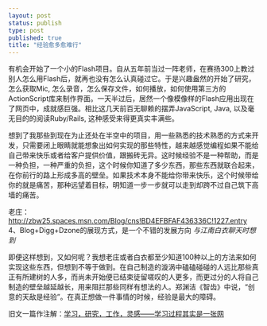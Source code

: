 ```yaml
--- 
layout: post
status: publish
type: post
published: true
title: "经验愈多愈难行"
---
```

有机会开始了一个小的Flash项目。自从五年前当过一阵老师，在赛扬300上教过别人怎么用Flash后，就再也没有怎么认真碰过它。于是兴趣盎然的开始了研究，怎么获取Mic, 怎么录音，怎么保存文件，如何播放，如何使用第三方的ActionScript库来制作界面。一天半过后，居然一个像模像样的Flash应用出现在了网页中，成就感巨强。相比这几天前百无聊赖的摆弄JavaScript, Java, 以及毫无目的的阅读Ruby/Rails, 这种感受来得更真实丰满些。

想到了我那些到现在为止还处在半空中的项目，用一些熟悉的技术熟悉的方式来开发，只需要闭上眼睛就能想象出如何实现的那些特性，越来越感觉编程如果不能给自己带来快乐或者给客户提供价值，跟搬砖无异。这时候经验不是一种帮助，而是一种负担，一种严重的负担，这个时候你知道了多少东西，那些东西就联合起来，在你前行的路上形成多高的壁垒。如果技术本身不能给你带来快乐，这个时候带给你的就是痛苦，那种远望着目标，明知道一步一步就可以走到却跨不过自己筑下高墙的痛苦。

  老庄：http://zbw25.spaces.msn.com/Blog/cns!BD4EFBFAF436336C!1227.entry
  4、Blog+Digg+Dzone的展现方式，是一个不错的发展方向 _与江南白衣聊天时想到_

即便这样想到，又如何呢？我想老庄或者白衣都至少知道100种以上的方法来如何实现这些东西，但想到不等于做到。在自己制造的漩涡中磕磕碰碰的人远比那些真正有所建树的人多，而尚未开始便已结束徒留嗟叹的人更多，而更过分的人将自己制造的壁垒越延越长，用来阻拦那些同样有想法的人。郑渊洁《智齿》中说，“创意的天敌是经验”。在真正想做一件事情的时候，经验是最大的障碍。

旧文一篇作注解：<a href="http://michael.nona.name/archives/76">学习，研究，工作，灵感——学习过程其实是一张网 </a>

